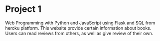 # Project 1

Web Programming with Python and JavaScript using Flask and SQL from heroku platform.
This website provide certain information about books.
Users can read reviews from others, as well as give review of their own.
